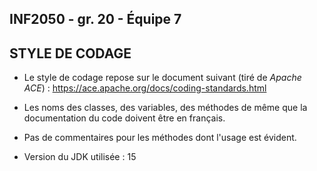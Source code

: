## INF2050 - gr. 20 - Équipe 7

## STYLE DE CODAGE 

+ Le style de codage repose sur le document suivant (tiré de *Apache ACE*) : https://ace.apache.org/docs/coding-standards.html

+ Les noms  des classes, des variables, des méthodes de même que la documentation du code doivent être en français.
+ Pas de commentaires pour les méthodes dont l'usage est évident.

+ Version du JDK utilisée : 15


